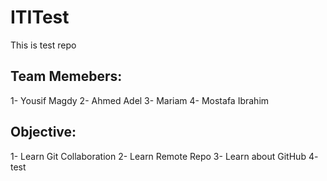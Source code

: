 # ITITest
This is test repo

## Team Memebers:
1- Yousif Magdy
2- Ahmed Adel
3- Mariam
4- Mostafa Ibrahim
 
## Objective:
1- Learn Git Collaboration
2- Learn Remote Repo
3- Learn about GitHub
4- test 

